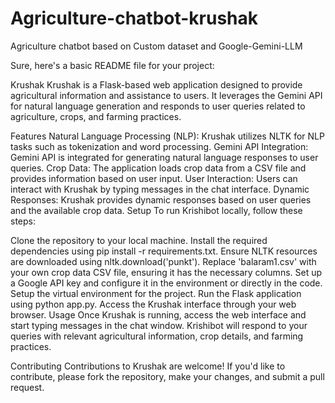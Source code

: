 # Agriculture-chatbot-krushak
Agriculture chatbot based on Custom dataset and Google-Gemini-LLM

Sure, here's a basic README file for your project:

Krushak
Krushak is a Flask-based web application designed to provide agricultural information and assistance to users. It leverages the Gemini API for natural language generation and responds to user queries related to agriculture, crops, and farming practices.

Features
Natural Language Processing (NLP): Krushak utilizes NLTK for NLP tasks such as tokenization and word processing.
Gemini API Integration: Gemini API is integrated for generating natural language responses to user queries.
Crop Data: The application loads crop data from a CSV file and provides information based on user input.
User Interaction: Users can interact with Krushak by typing messages in the chat interface.
Dynamic Responses: Krushak provides dynamic responses based on user queries and the available crop data.
Setup
To run Krishibot locally, follow these steps:

Clone the repository to your local machine.
Install the required dependencies using pip install -r requirements.txt.
Ensure NLTK resources are downloaded using nltk.download('punkt').
Replace 'balaram1.csv' with your own crop data CSV file, ensuring it has the necessary columns.
Set up a Google API key and configure it in the environment or directly in the code.
Setup the virtual environment for the project.
Run the Flask application using python app.py.
Access the Krushak interface through your web browser.
Usage
Once Krushak is running, access the web interface and start typing messages in the chat window. Krishibot will respond to your queries with relevant agricultural information, crop details, and farming practices.

Contributing
Contributions to Krushak are welcome! If you'd like to contribute, please fork the repository, make your changes, and submit a pull request.

